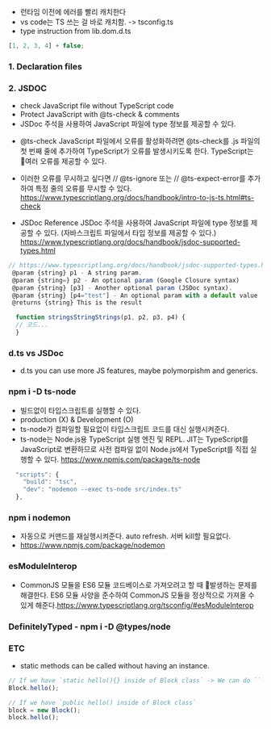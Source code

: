 - 런타임 이전에 에러를 빨리 캐치한다
- vs code는 TS 쓰는 걸 바로 캐치함. -> tsconfig.ts
- type instruction from lib.dom.d.ts

```js
[1, 2, 3, 4] + false;
```

### 1. Declaration files

### 2. JSDOC

- check JavaScript file without TypeScript code
- Protect JavaScript with @ts-check & comments
- JSDoc 주석을 사용하여 JavaScript 파일에 type 정보를 제공할 수 있다.

* @ts-check
  JavaScript 파일에서 오류를 활성화하려면
  @ts-check를 .js 파일의 첫 번째 줄에 추가하여 TypeScript가 오류를 발생시키도록 한다. TypeScript는 여러 오류를 제공할 수 있다.

* 이러한 오류를 무시하고 싶다면 // @ts-ignore 또는 // @ts-expect-error를 추가하여 특정 줄의 오류를 무시할 수 있다.
  https://www.typescriptlang.org/docs/handbook/intro-to-js-ts.html#ts-check

* JSDoc Reference
  JSDoc 주석을 사용하여 JavaScript 파일에 type 정보를 제공할 수 있다. (자바스크립트 파일에서 타입 정보를 제공할 수 있다.)
  https://www.typescriptlang.org/docs/handbook/jsdoc-supported-types.html

```js
// https://www.typescriptlang.org/docs/handbook/jsdoc-supported-types.html#param-and-returns
 @param {string} p1 - A string param.
 @param {string=} p2 - An optional param (Google Closure syntax)
 @param {string} [p3] - Another optional param (JSDoc syntax).
 @param {string} [p4="test"] - An optional param with a default value
 @returns {string} This is the result

  function stringsStringStrings(p1, p2, p3, p4) {
  // 코드...
  }
```

### d.ts vs JSDoc

- d.ts you can use more JS features, maybe polymorpishm and generics.

### npm i -D ts-node

- 빌드없이 타입스크립트를 실행할 수 있다.
- production (X) & Development (O)
- ts-node가 컴파일할 필요없이 타입스크립트 코드를 대신 실행시켜준다.
- ts-node는 Node.js용 TypeScript 실행 엔진 및 REPL. JIT는 TypeScript를 JavaScript로 변환하므로 사전 컴파일 없이 Node.js에서 TypeScript를 직접 실행할 수 있다. https://www.npmjs.com/package/ts-node

```js
  "scripts": {
    "build": "tsc",
    "dev": "nodemon --exec ts-node src/index.ts"
  },
```

### npm i nodemon

- 자동으로 커맨드를 재실행시켜준다. auto refresh. 서버 kill할 필요없다.
- https://www.npmjs.com/package/nodemon

### esModuleInterop

- CommonJS 모듈을 ES6 모듈 코드베이스로 가져오려고 할 때 발생하는 문제를 해결한다. ES6 모듈 사양을 준수하여 CommonJS 모듈을 정상적으로 가져올 수 있게 해준다.https://www.typescriptlang.org/tsconfig/#esModuleInterop

### DefinitelyTyped - npm i -D @types/node

### ETC

- static methods can be called without having an instance.

```js
// If we have `static hello(){} inside of Block class` -> We can do ``
Block.hello();
```

```js
// If we have `public hello() inside of Block class`
block = new Block();
block.hello();
```
